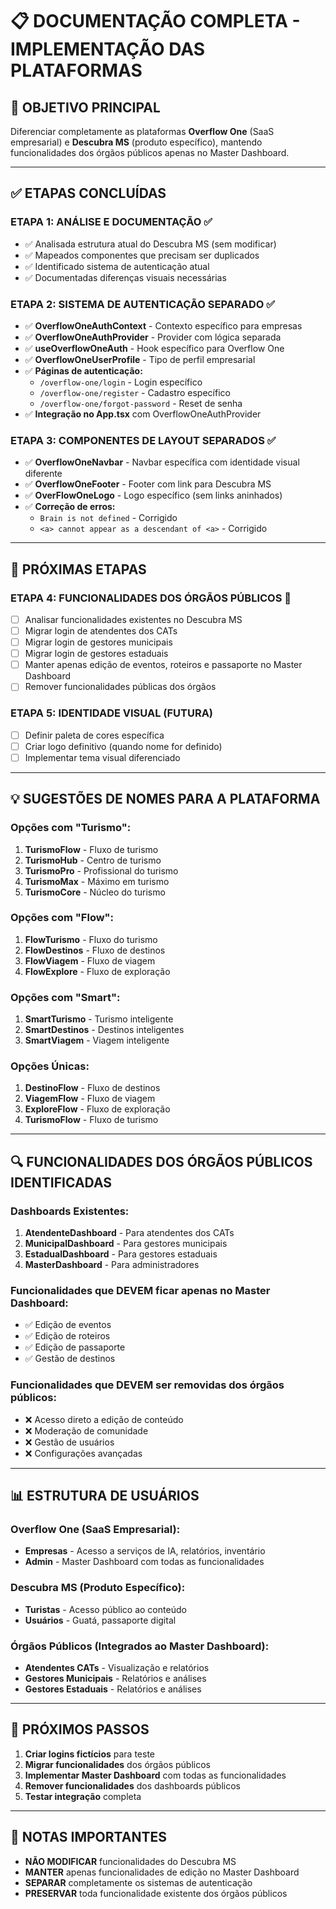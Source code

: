 # 📋 DOCUMENTAÇÃO COMPLETA - IMPLEMENTAÇÃO DAS PLATAFORMAS

## 🎯 OBJETIVO PRINCIPAL
Diferenciar completamente as plataformas **Overflow One** (SaaS empresarial) e **Descubra MS** (produto específico), mantendo funcionalidades dos órgãos públicos apenas no Master Dashboard.

---

## ✅ ETAPAS CONCLUÍDAS

### **ETAPA 1: ANÁLISE E DOCUMENTAÇÃO** ✅
- ✅ Analisada estrutura atual do Descubra MS (sem modificar)
- ✅ Mapeados componentes que precisam ser duplicados
- ✅ Identificado sistema de autenticação atual
- ✅ Documentadas diferenças visuais necessárias

### **ETAPA 2: SISTEMA DE AUTENTICAÇÃO SEPARADO** ✅
- ✅ **OverflowOneAuthContext** - Contexto específico para empresas
- ✅ **OverflowOneAuthProvider** - Provider com lógica separada
- ✅ **useOverflowOneAuth** - Hook específico para Overflow One
- ✅ **OverflowOneUserProfile** - Tipo de perfil empresarial
- ✅ **Páginas de autenticação:**
  - `/overflow-one/login` - Login específico
  - `/overflow-one/register` - Cadastro específico
  - `/overflow-one/forgot-password` - Reset de senha
- ✅ **Integração no App.tsx** com OverflowOneAuthProvider

### **ETAPA 3: COMPONENTES DE LAYOUT SEPARADOS** ✅
- ✅ **OverflowOneNavbar** - Navbar específica com identidade visual diferente
- ✅ **OverflowOneFooter** - Footer com link para Descubra MS
- ✅ **OverFlowOneLogo** - Logo específico (sem links aninhados)
- ✅ **Correção de erros:**
  - `Brain is not defined` - Corrigido
  - `<a> cannot appear as a descendant of <a>` - Corrigido

---

## 🚀 PRÓXIMAS ETAPAS

### **ETAPA 4: FUNCIONALIDADES DOS ÓRGÃOS PÚBLICOS** 🔄
- [ ] Analisar funcionalidades existentes no Descubra MS
- [ ] Migrar login de atendentes dos CATs
- [ ] Migrar login de gestores municipais
- [ ] Migrar login de gestores estaduais
- [ ] Manter apenas edição de eventos, roteiros e passaporte no Master Dashboard
- [ ] Remover funcionalidades públicas dos órgãos

### **ETAPA 5: IDENTIDADE VISUAL (FUTURA)**
- [ ] Definir paleta de cores específica
- [ ] Criar logo definitivo (quando nome for definido)
- [ ] Implementar tema visual diferenciado

---

## 💡 SUGESTÕES DE NOMES PARA A PLATAFORMA

### **Opções com "Turismo":**
1. **TurismoFlow** - Fluxo de turismo
2. **TurismoHub** - Centro de turismo
3. **TurismoPro** - Profissional do turismo
4. **TurismoMax** - Máximo em turismo
5. **TurismoCore** - Núcleo do turismo

### **Opções com "Flow":**
1. **FlowTurismo** - Fluxo do turismo
2. **FlowDestinos** - Fluxo de destinos
3. **FlowViagem** - Fluxo de viagem
4. **FlowExplore** - Fluxo de exploração

### **Opções com "Smart":**
1. **SmartTurismo** - Turismo inteligente
2. **SmartDestinos** - Destinos inteligentes
3. **SmartViagem** - Viagem inteligente

### **Opções Únicas:**
1. **DestinoFlow** - Fluxo de destinos
2. **ViagemFlow** - Fluxo de viagem
3. **ExploreFlow** - Fluxo de exploração
4. **TurismoFlow** - Fluxo de turismo

---

## 🔍 FUNCIONALIDADES DOS ÓRGÃOS PÚBLICOS IDENTIFICADAS

### **Dashboards Existentes:**
1. **AtendenteDashboard** - Para atendentes dos CATs
2. **MunicipalDashboard** - Para gestores municipais
3. **EstadualDashboard** - Para gestores estaduais
4. **MasterDashboard** - Para administradores

### **Funcionalidades que DEVEM ficar apenas no Master Dashboard:**
- ✅ Edição de eventos
- ✅ Edição de roteiros
- ✅ Edição de passaporte
- ✅ Gestão de destinos

### **Funcionalidades que DEVEM ser removidas dos órgãos públicos:**
- ❌ Acesso direto a edição de conteúdo
- ❌ Moderação de comunidade
- ❌ Gestão de usuários
- ❌ Configurações avançadas

---

## 📊 ESTRUTURA DE USUÁRIOS

### **Overflow One (SaaS Empresarial):**
- **Empresas** - Acesso a serviços de IA, relatórios, inventário
- **Admin** - Master Dashboard com todas as funcionalidades

### **Descubra MS (Produto Específico):**
- **Turistas** - Acesso público ao conteúdo
- **Usuários** - Guatá, passaporte digital

### **Órgãos Públicos (Integrados ao Master Dashboard):**
- **Atendentes CATs** - Visualização e relatórios
- **Gestores Municipais** - Relatórios e análises
- **Gestores Estaduais** - Relatórios e análises

---

## 🎯 PRÓXIMOS PASSOS

1. **Criar logins fictícios** para teste
2. **Migrar funcionalidades** dos órgãos públicos
3. **Implementar Master Dashboard** com todas as funcionalidades
4. **Remover funcionalidades** dos dashboards públicos
5. **Testar integração** completa

---

## 📝 NOTAS IMPORTANTES

- **NÃO MODIFICAR** funcionalidades do Descubra MS
- **MANTER** apenas funcionalidades de edição no Master Dashboard
- **SEPARAR** completamente os sistemas de autenticação
- **PRESERVAR** toda funcionalidade existente dos órgãos públicos





